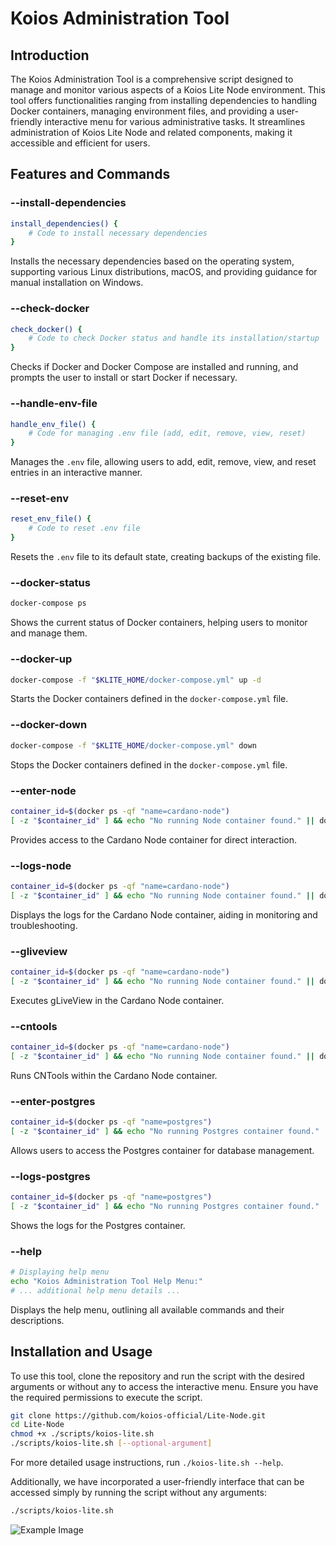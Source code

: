 # Koios Administration Tool

## Introduction
The Koios Administration Tool is a comprehensive script designed to manage and monitor various aspects of a Koios Lite Node environment. This tool offers functionalities ranging from installing dependencies to handling Docker containers, managing environment files, and providing a user-friendly interactive menu for various administrative tasks. It streamlines administration of Koios Lite Node and related components, making it accessible and efficient for users.

## Features and Commands
### --install-dependencies
```bash
install_dependencies() {
    # Code to install necessary dependencies
}
```
Installs the necessary dependencies based on the operating system, supporting various Linux distributions, macOS, and providing guidance for manual installation on Windows.

### --check-docker
```bash
check_docker() {
    # Code to check Docker status and handle its installation/startup
}
```
Checks if Docker and Docker Compose are installed and running, and prompts the user to install or start Docker if necessary.

### --handle-env-file
```bash
handle_env_file() {
    # Code for managing .env file (add, edit, remove, view, reset)
}
```
Manages the `.env` file, allowing users to add, edit, remove, view, and reset entries in an interactive manner.

### --reset-env
```bash
reset_env_file() {
    # Code to reset .env file
}
```
Resets the `.env` file to its default state, creating backups of the existing file.

### --docker-status
```bash
docker-compose ps
```
Shows the current status of Docker containers, helping users to monitor and manage them.

### --docker-up
```bash
docker-compose -f "$KLITE_HOME/docker-compose.yml" up -d
```
Starts the Docker containers defined in the `docker-compose.yml` file.

### --docker-down
```bash
docker-compose -f "$KLITE_HOME/docker-compose.yml" down
```
Stops the Docker containers defined in the `docker-compose.yml` file.

### --enter-node
```bash
container_id=$(docker ps -qf "name=cardano-node")
[ -z "$container_id" ] && echo "No running Node container found." || docker exec -it "$container_id" bash
```
Provides access to the Cardano Node container for direct interaction.

### --logs-node
```bash
container_id=$(docker ps -qf "name=cardano-node")
[ -z "$container_id" ] && echo "No running Node container found." || docker logs "$container_id" | more
```
Displays the logs for the Cardano Node container, aiding in monitoring and troubleshooting.

### --gliveview
```bash
container_id=$(docker ps -qf "name=cardano-node")
[ -z "$container_id" ] && echo "No running Node container found." || docker exec -it "$container_id" /opt/cardano/cnode/scripts/gLiveView.sh
```
Executes gLiveView in the Cardano Node container.

### --cntools
```bash
container_id=$(docker ps -qf "name=cardano-node")
[ -z "$container_id" ] && echo "No running Node container found." || docker exec -it "$container_id" /opt/cardano/cnode/scripts/cntools.sh
```
Runs CNTools within the Cardano Node container.

### --enter-postgres
```bash
container_id=$(docker ps -qf "name=postgres")
[ -z "$container_id" ] && echo "No running Postgres container found." || docker exec -it "$container_id" bash
```
Allows users to access the Postgres container for database management.

### --logs-postgres
```bash
container_id=$(docker ps -qf "name=postgres")
[ -z "$container_id" ] && echo "No running Postgres container found." || docker logs "$container_id" | more
```
Shows the logs for the Postgres container.

### --help
```bash
# Displaying help menu
echo "Koios Administration Tool Help Menu:"
# ... additional help menu details ...
```
Displays the help menu, outlining all available commands and their descriptions.

## Installation and Usage
To use this tool, clone the repository and run the script with the desired arguments or without any to access the interactive menu. Ensure you have the required permissions to execute the script.

```bash
git clone https://github.com/koios-official/Lite-Node.git
cd Lite-Node
chmod +x ./scripts/koios-lite.sh
./scripts/koios-lite.sh [--optional-argument]
```

For more detailed usage instructions, run `./koios-lite.sh --help`.


Additionally, we have incorporated a user-friendly interface that can be accessed simply by running the script without any arguments:

```bash
./scripts/koios-lite.sh
```

![Example Image](images/Screenshot.png)